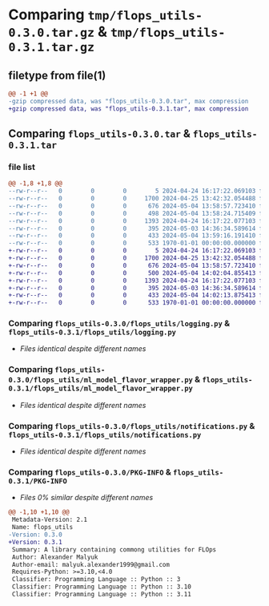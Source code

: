 # Comparing `tmp/flops_utils-0.3.0.tar.gz` & `tmp/flops_utils-0.3.1.tar.gz`

## filetype from file(1)

```diff
@@ -1 +1 @@
-gzip compressed data, was "flops_utils-0.3.0.tar", max compression
+gzip compressed data, was "flops_utils-0.3.1.tar", max compression
```

## Comparing `flops_utils-0.3.0.tar` & `flops_utils-0.3.1.tar`

### file list

```diff
@@ -1,8 +1,8 @@
--rw-r--r--   0        0        0        5 2024-04-24 16:17:22.069103 flops_utils-0.3.0/README.md
--rw-r--r--   0        0        0     1700 2024-04-25 13:42:32.054488 flops_utils-0.3.0/flops_utils/logging.py
--rw-r--r--   0        0        0      676 2024-05-04 13:58:57.723410 flops_utils-0.3.0/flops_utils/ml_model_flavor_wrapper.py
--rw-r--r--   0        0        0      498 2024-05-04 13:58:24.715409 flops_utils-0.3.0/flops_utils/ml_repo_files_wrapper.py
--rw-r--r--   0        0        0     1393 2024-04-24 16:17:22.077103 flops_utils-0.3.0/flops_utils/notifications.py
--rw-r--r--   0        0        0      395 2024-05-03 14:36:34.589614 flops_utils-0.3.0/flops_utils/types.py
--rw-r--r--   0        0        0      433 2024-05-04 13:59:16.191410 flops_utils-0.3.0/pyproject.toml
--rw-r--r--   0        0        0      533 1970-01-01 00:00:00.000000 flops_utils-0.3.0/PKG-INFO
+-rw-r--r--   0        0        0        5 2024-04-24 16:17:22.069103 flops_utils-0.3.1/README.md
+-rw-r--r--   0        0        0     1700 2024-04-25 13:42:32.054488 flops_utils-0.3.1/flops_utils/logging.py
+-rw-r--r--   0        0        0      676 2024-05-04 13:58:57.723410 flops_utils-0.3.1/flops_utils/ml_model_flavor_wrapper.py
+-rw-r--r--   0        0        0      500 2024-05-04 14:02:04.855413 flops_utils-0.3.1/flops_utils/ml_repo_files_wrapper.py
+-rw-r--r--   0        0        0     1393 2024-04-24 16:17:22.077103 flops_utils-0.3.1/flops_utils/notifications.py
+-rw-r--r--   0        0        0      395 2024-05-03 14:36:34.589614 flops_utils-0.3.1/flops_utils/types.py
+-rw-r--r--   0        0        0      433 2024-05-04 14:02:13.875413 flops_utils-0.3.1/pyproject.toml
+-rw-r--r--   0        0        0      533 1970-01-01 00:00:00.000000 flops_utils-0.3.1/PKG-INFO
```

### Comparing `flops_utils-0.3.0/flops_utils/logging.py` & `flops_utils-0.3.1/flops_utils/logging.py`

 * *Files identical despite different names*

### Comparing `flops_utils-0.3.0/flops_utils/ml_model_flavor_wrapper.py` & `flops_utils-0.3.1/flops_utils/ml_model_flavor_wrapper.py`

 * *Files identical despite different names*

### Comparing `flops_utils-0.3.0/flops_utils/notifications.py` & `flops_utils-0.3.1/flops_utils/notifications.py`

 * *Files identical despite different names*

### Comparing `flops_utils-0.3.0/PKG-INFO` & `flops_utils-0.3.1/PKG-INFO`

 * *Files 0% similar despite different names*

```diff
@@ -1,10 +1,10 @@
 Metadata-Version: 2.1
 Name: flops_utils
-Version: 0.3.0
+Version: 0.3.1
 Summary: A library containing commong utilities for FLOps
 Author: Alexander Malyuk
 Author-email: malyuk.alexander1999@gmail.com
 Requires-Python: >=3.10,<4.0
 Classifier: Programming Language :: Python :: 3
 Classifier: Programming Language :: Python :: 3.10
 Classifier: Programming Language :: Python :: 3.11
```

